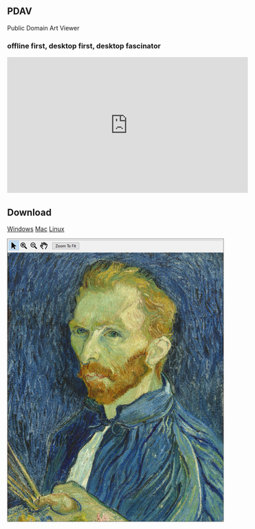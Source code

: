 ## PDAV

Public Domain Art Viewer
### offline first, desktop first, desktop fascinator

<iframe width="560" height="315" src="https://www.youtube.com/embed/EKm3znFJUaQ" frameborder="0" allow="accelerometer; autoplay; encrypted-media; gyroscope; picture-in-picture" allowfullscreen></iframe>

## Download
[Windows](Windows/pdav.exe?raw=true) [Mac]() [Linux]()

![PDAV Screenshot](img/pdav_mouseover.JPG)